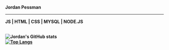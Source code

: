 <b>Jordan Pessman
<hr>
<b>JS | HTML | CSS | MYSQL | NODE.JS
<br>
<br>
  
![Jordan's GitHub stats](https://github-readme-stats.vercel.app/api?username=JordanPessman&show_icons=true&theme=cobalt)
<br>
[![Top Langs](https://github-readme-stats.vercel.app/api/top-langs/?username=JordanPessman&layout=compact&theme=cobalt)](https://github.com/JordanPessman/github-readme-stats)
